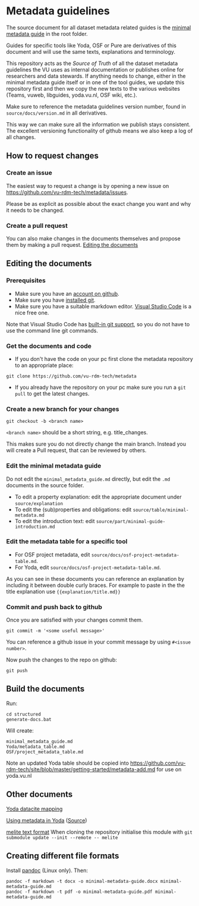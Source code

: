 # Metadata guidelines

The source document for all dataset metadata related guides is the 
[minimal metadata guide](minimal_metadata_guide.md) in the root folder.

Guides for specific tools like Yoda, OSF or Pure are derivatives of this document and will use the same texts, explanations
and terminology.

This repository acts as the _Source of Truth_ of all the dataset metadata guidelines the VU uses as internal 
documentation or publishes online for researchers and data stewards. If anything needs to change, 
either in the minimal metadata guide itself or in one of the tool guides, we update this repository first and 
then we copy the new texts to the various websites (Teams, vuweb, libguides, 
yoda.vu.nl, OSF wiki, etc.). 

Make sure to reference the metadata guidelines version number, found in `source/docs/version.md` 
in all derivatives. 

This way we can make sure all the information we publish stays consistent. The
excellent versioning functionality of github means we also keep a log of all changes.
## How to request changes
### Create an issue
The easiest way to request a change is by opening a new issue on https://github.com/vu-rdm-tech/metadata/issues.

Please be as explicit as possible about the exact change you want and why it needs to be changed.
### Create a pull request
You can also make changes in the documents themselves and propose them by making a pull request. [Editing the documents](#editing-the-documents)
## Editing the documents
### Prerequisites
- Make sure you have an [account on github](https://github.com/signup?ref_cta=Sign+up&ref_loc=header+logged+out&ref_page=%2F&source=header-home).
- Make sure you have [installed git](https://git-scm.com/book/en/v2/Getting-Started-Installing-Git).
- Make sure you have a suitable markdown editor. [Visual Studio Code](https://code.visualstudio.com/) is a nice free one.

Note that Visual Studio Code has [built-in git support](https://code.visualstudio.com/docs/editor/versioncontrol), so you do not have to use the command line git commands.

### Get the documents and code
- If you don't have the code on your pc first clone the metadata repository to an appropriate place:
```
git clone https://github.com/vu-rdm-tech/metadata
```
- If you already have the repository on your pc make sure you run a `git pull` to get the latest changes.
### Create a new branch for your changes
```
git checkout -b <branch name>
```
`<branch name>` should be a short string, e.g. title_changes.

This makes sure you do not directly change the main branch. Instead you will create a Pull request, that can be 
reviewed by others.
### Edit the minimal metadata guide
Do not edit the `minimal_metadata_guide.md` directly, but edit the `.md` documents in the source folder.

- To edit a property explanation: edit the appropriate document under `source/explanation`
- To edit the (sub)properties and obligations: edit `source/table/minimal-metadata.md`
- To edit the introduction text: edit `source/part/minimal-guide-introduction.md`

### Edit the metadata table for a specific tool
- For OSF project metadata, edit `source/docs/osf-project-metadata-table.md`.
- For Yoda, edit `source/docs/osf-project-metadata-table.md`.

As you can see in these documents you can reference an explanation by including it between double curly braces. 
For example to paste in the the title explanation use `{{explanation/title.md}}`
### Commit and push back to github
Once you are satisfied with your changes commit them.
```
git commit -m '<some useful message>'
```
You can reference a github issue in your commit message by using `#<issue number>`.

Now push the changes to the repo on github:
```
git push
```

## Build the documents
Run:
```
cd structured
generate-docs.bat
```

Will create:
```
minimal_metadata_guide.md
Yoda/metadata_table.md
OSF/project_metadata_table.md
```

Note an updated Yoda table should be copied into https://github.com/vu-rdm-tech/site/blob/master/getting-started/metadata-add.md for use on yoda.vu.nl

## Other documents

[Yoda datacite mapping](Yoda/Metadata%20Yoda-Pure.ods)

[Using metadata in Yoda](https://yoda.vu.nl/site/getting-started/metadata-add.html)
([Source](https://github.com/vu-rdm-tech/site/blob/master/getting-started/metadata-add.md))

[melite text format](melite/melite-proposed.md) 
When cloning the repository initialise this module with `git submodule update --init --remote -- melite`

## Creating different file formats
Install [pandoc](https://pandoc.org/installing.html) (Linux only). Then:
```
pandoc -f markdown -t docx -o minimal-metadata-guide.docx minimal-metadata-guide.md 
pandoc -f markdown -t pdf -o minimal-metadata-guide.pdf minimal-metadata-guide.md
```
